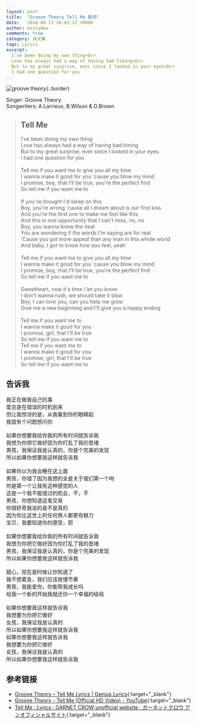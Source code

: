 ```yaml
---
layout: post
title:  "Groove Theory Tell Me 歌词"
date:   2018-06-17 20:01:12 +0800
author: mistydew
comments: true
category: 译文集
tags: Lyrics
excerpt:
  I've been doing my own thing<br>
  Love has always had a way of having bad timing<br>
  But to my great surprise, ever since I looked in your eyes<br>
  I had one question for you
---
```

![groove theory](https://is1-ssl.mzstatic.com/image/thumb/Music/v4/dd/5c/4d/dd5c4d8d-9ca9-9d0b-e0fe-4cad0476c7ba/source/600x600bb.jpg){:.border}

Singer: Groove Theory<br>
Songwriters: A.Larrieux, B.Wilson & D.Brown

<blockquote class="original">
  <h2>Tell Me</h2>
  <p>
    I've been doing my own thing<br>
    Love has always had a way of having bad timing<br>
    But to my great surprise, ever since I looked in your eyes<br>
    I had one question for you<br>
    <br>
    Tell me if you want me to give you all my time<br>
    I wanna make it good for you 'cause you blow my mind<br>
    I promise, boy, that I'll be true, you're the perfect find<br>
    So tell me if you want me to<br>
    <br>
    If you've thought I'd sleep on this<br>
    Boy, you're wrong 'cause all I dream about is our first kiss<br>
    And you're the first one to make me feel like this<br>
    And this is one opportunity that I can't miss, no, no<br>
    Boy, you wanna know the deal<br>
    You are wondering if the words I'm saying are for real<br>
    'Cause you got more appeal than any man in this whole world<br>
    And baby, I got to know how you feel, yeah<br>
    <br>
    Tell me if you want me to give you all my time<br>
    I wanna make it good for you 'cause you blow my mind<br>
    I promise, boy, that I'll be true, you're the perfect find<br>
    So tell me if you want me to<br>
    <br>
    Sweetheart, now it's time I let you know<br>
    I don't wanna rush, we should take it slow<br>
    Boy, I can love you, can you help me grow<br>
    Give me a new beginning and I'll give you a happy ending<br>
    <br>
    Tell me if you want me to<br>
    I wanna make it good for you<br>
    I promise, girl, that I'll be true<br>
    So tell me if you want me to<br>
    Tell me if you want me to<br>
    I wanna make it good for you<br>
    I promise, girl, that I'll be true<br>
    So tell me if you want me to
  </p>
</blockquote>

<div class="translation">
  <h2>告诉我</h2>
  <p>
    我正在做我自己的事<br>
    爱总是在错误的时机到来<br>
    但让我惊讶的是，从我看到你的眼睛起<br>
    我就有个问题想问你<br>
    <br>
    如果你想要我给你我的所有时间就告诉我<br>
    我想为你把它做好因为你打乱了我的思绪<br>
    男孩，我保证我是认真的，你是个完美的发现<br>
    所以如果你想要我这样就告诉我<br>
    <br>
    如果你以为我会睡在这上面<br>
    男孩，你错了因为我想的全是关于我们第一个吻<br>
    你是第一个让我有这种感觉的人<br>
    这是一个我不能错过的机会，不，不<br>
    男孩，你想知道这笔交易<br>
    你很好奇我说的是不是真的<br>
    因为你比这世上的任何男人都更有魅力<br>
    宝贝，我要知道你的感受，耶<br>
    <br>
    如果你想要我给你我的所有时间就告诉我<br>
    我想为你把它做好因为你打乱了我的思绪<br>
    男孩，我保证我是认真的，你是个完美的发现<br>
    所以如果你想要我这样就告诉我<br>
    <br>
    甜心，现在是时候让你知道了<br>
    我不想着急，我们应该放慢节奏<br>
    男孩，我能爱你，你能帮我成长吗<br>
    给我一个新的开始我就还你一个幸福的结局<br>
    <br>
    如果你想要我这样就告诉我<br>
    我想要为你把它做好<br>
    女孩，我保证我是认真的<br>
    所以如果你想要我这样就告诉我<br>
    如果你想要我这样就告诉我<br>
    我想要为你把它做好<br>
    女孩，我保证我是认真的<br>
    所以如果你想要我这样就告诉我
  </p>
</div>

## 参考链接

* [Groove Theory – Tell Me Lyrics \| Genius Lyrics](https://genius.com/Groove-theory-tell-me-lyrics){:target="_blank"}
* [Groove Theory - Tell Me (Official HD Video) - YouTube](https://youtu.be/THtqUDitQ4I){:target="_blank"}
* [Tell Me : Lyrics : GARNET CROW unofficial website : ガーネットクロウ アンオフィシャルサイト](https://ganekuro.github.io/lyrics/featuring/Tell-Me.html){:target="_blank"}
